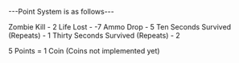 ---Point System is as follows---

Zombie Kill - 2
Life Lost - -7
Ammo Drop - 5
Ten Seconds Survived (Repeats) - 1
Thirty Seconds Survived (Repeats) - 2

5 Points = 1 Coin (Coins not implemented yet)
